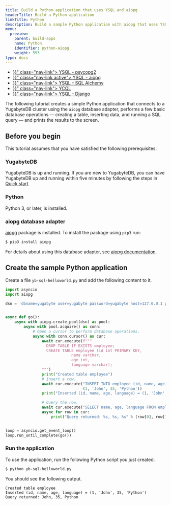 ```yaml
---
title: Build a Python application that uses YSQL and aiopg
headerTitle: Build a Python application
linkTitle: Python
description: Build a sample Python application with aiopg that uses YSQL.
menu:
  preview:
    parent: build-apps
    name: Python
    identifier: python-aiopg
    weight: 553
type: docs
---
```


<ul class="nav nav-tabs-alt nav-tabs-yb">
  <li >
    <a href="{{< relref "./ysql-psycopg2.md" >}}" class="nav-link">
      <i class="icon-postgres" aria-hidden="true"></i>
      YSQL - psycopg2
    </a>
  </li>
  <li >
    <a href="{{< relref "./ysql-aiopg.md" >}}" class="nav-link active">
      <i class="icon-postgres" aria-hidden="true"></i>
      YSQL - aiopg
    </a>
  </li>
  <li >
    <a href="{{< relref "./ysql-sqlalchemy.md" >}}" class="nav-link">
      <i class="icon-postgres" aria-hidden="true"></i>
      YSQL - SQL Alchemy
    </a>
  </li>
  <li>
    <a href="{{< relref "./ycql.md" >}}" class="nav-link">
      <i class="icon-cassandra" aria-hidden="true"></i>
      YCQL
    </a>
  </li>
  <li>
    <a href="{{< relref "./ysql-django.md" >}}" class="nav-link">
      <i class="icon-postgres" aria-hidden="true"></i>
      YSQL - Django
    </a>
  </li>
</ul>

The following tutorial creates a simple Python application that connects to a YugabyteDB cluster using the `aiopg` database adapter, performs a few basic database operations — creating a table, inserting data, and running a SQL query — and prints the results to the screen.

## Before you begin

This tutorial assumes that you have satisfied the following prerequisites.

### YugabyteDB

YugabyteDB is up and running. If you are new to YugabyteDB, you can have YugabyteDB up and running within five minutes by following the steps in [Quick start](../../../../quick-start/).

### Python

Python 3, or later, is installed.

### aiopg database adapter

[aiopg](https://aiopg.readthedocs.io/en/stable/) package is installed. To install the package using `pip3` run:

```sh
$ pip3 install aiopg
```

For details about using this database adapter, see [aiopg documentation](https://aiopg.readthedocs.io/en/stable/).

## Create the sample Python application

Create a file `yb-sql-helloworld.py` and add the following content to it.

```python
import asyncio
import aiopg

dsn = 'dbname=yugabyte user=yugabyte password=yugabyte host=127.0.0.1 port=5433'


async def go():
    async with aiopg.create_pool(dsn) as pool:
        async with pool.acquire() as conn:
            # Open a cursor to perform database operations.
            async with conn.cursor() as cur:
                await cur.execute(f"""
                  DROP TABLE IF EXISTS employee;
                  CREATE TABLE employee (id int PRIMARY KEY,
                             name varchar,
                             age int,
                             language varchar);
                """)
                print("Created table employee")
                # Insert a row.
                await cur.execute("INSERT INTO employee (id, name, age, language) VALUES (%s, %s, %s, %s)",
                                  (1, 'John', 35, 'Python'))
                print("Inserted (id, name, age, language) = (1, 'John', 35, 'Python')")

                # Query the row.
                await cur.execute("SELECT name, age, language FROM employee WHERE id = 1")
                async for row in cur:
                    print("Query returned: %s, %s, %s" % (row[0], row[1], row[2]))


loop = asyncio.get_event_loop()
loop.run_until_complete(go())
```

### Run the application

To use the application, run the following Python script you just created.

```sh
$ python yb-sql-helloworld.py
```

You should see the following output.

```output
Created table employee
Inserted (id, name, age, language) = (1, 'John', 35, 'Python')
Query returned: John, 35, Python
```
